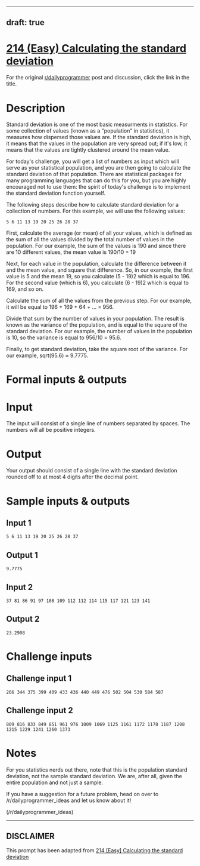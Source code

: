 ---
draft: true
----

# [214 (Easy) Calculating the standard deviation](https://www.reddit.com/r/dailyprogrammer/comments/35l5eo/20150511_challenge_214_easy_calculating_the/)

For the original [r/dailyprogrammer](https://www.reddit.com/r/dailyprogrammer/) post and discussion, click the link in the title.

# Description
Standard deviation is one of the most basic measurments in statistics. For some collection of values (known as a "population" in statistics), it measures how dispersed those values are. If the standard deviation is high, it means that the values in the population are very spread out; if it's low, it means that the values are tightly clustered around the mean value.

For today's challenge, you will get a list of numbers as input which will serve as your statistical population, and you are then going to calculate the standard deviation of that population. There are statistical packages for many programming languages that can do this for you, but you are highly encouraged not to use them: the spirit of today's challenge is to implement the standard deviation function yourself. 

The following steps describe how to calculate standard deviation for a collection of numbers. For this example, we will use the following values: 


```
5 6 11 13 19 20 25 26 28 37
```
First, calculate the average (or mean) of all your values, which is defined as the sum of all the values divided by the total number of values in the population. For our example, the sum of the values is 190 and since there are 10 different values, the mean value is 190/10 = 19

Next, for each value in the population, calculate the difference between it and the mean value, and square that difference. So, in our example, the first value is 5 and the mean 19, so you calculate (5 - 19)2 which is equal to 196.  For the second value (which is 6), you calculate (6 - 19)2 which is equal to 169, and so on. 

Calculate the sum of all the values from the previous step. For our example, it will be equal to 196 + 169 + 64 + ... = 956.

Divide that sum by the number of values in your population. The result is known as the variance of the population, and is equal to the square of the standard deviation. For our example, the number of values in the population is 10, so the variance is equal to 956/10 = 95.6.

Finally, to get standard deviation, take the square root of the variance. For our example, sqrt(95.6) ≈ 9.7775. 

# Formal inputs & outputs
# Input
The input will consist of a single line of numbers separated by spaces. The numbers will all be positive integers.

# Output
Your output should consist of a single line with the standard deviation rounded off to at most 4 digits after the decimal point.

# Sample inputs & outputs
## Input 1

```
5 6 11 13 19 20 25 26 28 37
```
## Output 1

```
9.7775
```
## Input 2

```
37 81 86 91 97 108 109 112 112 114 115 117 121 123 141
```
## Output 2

```
23.2908
```
# Challenge inputs
## Challenge input 1

```
266 344 375 399 409 433 436 440 449 476 502 504 530 584 587
```
## Challenge input 2

```
809 816 833 849 851 961 976 1009 1069 1125 1161 1172 1178 1187 1208 1215 1229 1241 1260 1373
```
# Notes
For you statistics nerds out there, note that this is the population standard deviation, not the sample standard deviation. We are, after all, given the entire population and not just a sample.

If you have a suggestion for a future problem, head on over to /r/dailyprogrammer_ideas and let us know about it!

(/r/dailyprogrammer_ideas)

----
## **DISCLAIMER**
This prompt has been adapted from [214 [Easy] Calculating the standard deviation](https://www.reddit.com/r/dailyprogrammer/comments/35l5eo/20150511_challenge_214_easy_calculating_the/
)
